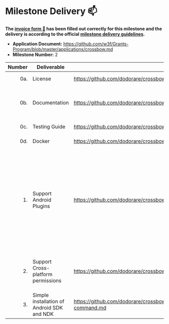 # Milestone Delivery :mailbox:

**The [invoice form :pencil:](https://docs.google.com/forms/d/e/1FAIpQLSfmNYaoCgrxyhzgoKQ0ynQvnNRoTmgApz9NrMp-hd8mhIiO0A/viewform) has been filled out correctly for this milestone and the delivery is according to the official [milestone delivery guidelines](https://github.com/w3f/Grants-Program/blob/master/docs/milestone-deliverables-guidelines.md).**

* **Application Document:** https://github.com/w3f/Grants-Program/blob/master/applications/crossbow.md
* **Milestone Number:** 2

| Number | Deliverable | Link | Notes |
| -----: | ----------- | ------------- | ------------- |
| 0a. | License | https://github.com/dodorare/crossbow/blob/v0.1.5/LICENSE | Apache License 2.0 |
| 0b. | Documentation | https://github.com/dodorare/crossbow/tree/v0.1.5/docs | [code](https://github.com/dodorare/crossbow/blob/v0.1.5/crossbundle/cli/src/commands/build/android.rs#L68), [plugin tutorial](https://github.com/dodorare/crossbow/blob/v0.1.5/docs/crossbow-plugin.md), [permissions tutorial](https://github.com/dodorare/crossbow/blob/v0.1.5/docs/crossbow-permissions.md), [install docs](https://github.com/dodorare/crossbow/blob/v0.1.5/docs/crossbundle-install-command.md) |
| 0c. | Testing Guide | https://github.com/dodorare/crossbow/blob/v0.1.5/crossbundle/cli/tests/ | [integration tests](https://github.com/dodorare/crossbow/blob/v0.1.5/crossbundle/cli/tests/build_gradle.rs), [ci](https://github.com/dodorare/crossbow/blob/v0.1.5/.github/workflows/ci.yml) |
| 0d. | Docker | https://github.com/dodorare/crossbow/blob/v0.1.5/.github/docker/crossbundle.Dockerfile | [dockerfile](https://github.com/dodorare/crossbow/blob/v0.1.5/.github/docker/crossbundle.Dockerfile), [docker image](https://github.com/dodorare/crossbow/pkgs/container/crossbundle) |
| 1. | Support Android Plugins | https://github.com/dodorare/crossbow/blob/v0.1.5/docs/crossbow-plugin.md | [Crossbow Android](https://github.com/dodorare/crossbow/tree/v0.1.5/platform/android), [Crossbow Android Kotlin project](https://github.com/dodorare/crossbow/tree/v0.1.5/platform/android/java), [Crossbow Plugin Management](https://github.com/dodorare/crossbow/tree/v0.1.5/platform/android/java/lib/src/com/crossbow/library/plugin), [Crossbow AdMob Plugin](https://github.com/dodorare/crossbow/tree/v0.1.5/plugins/admob), [Crossbow AdMob usage example](https://github.com/dodorare/crossbow/tree/v0.1.5/examples/macroquad-permissions) |
| 2. | Support Cross-platform permissions | https://github.com/dodorare/crossbow/tree/v0.1.5/examples/macroquad-permissions | [Crossbow Permissions usage example](https://github.com/dodorare/crossbow/tree/v0.1.5/examples/macroquad-permissions), [Crossbow Permissions](https://github.com/dodorare/crossbow/blob/v0.1.5/platform/android/src/permission.rs) |
| 3. | Simple installation of Android SDK and NDK | https://github.com/dodorare/crossbow/blob/v0.1.5/docs/crossbundle-install-command.md | [docs](https://github.com/dodorare/crossbow/blob/v0.1.5/docs/crossbundle-install-command.md), [code](https://github.com/dodorare/crossbow/tree/v0.1.5/crossbundle/cli/src/commands/install) |

